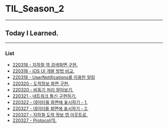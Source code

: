 # TIL_Season_2
- - -
## Today I Learned.
- - -
### List
- [220318 - 지하철 역 검색화면 구현.](https://www.notion.so/morgan-kang/3-2-07dabbf39f5c4347b4c15a08d6b64368)
- [220318 - iOS UI 개발 방법 비교.](https://www.notion.so/morgan-kang/iOS-UI-0563d87bb87646e3953c99f3152f99a3)
- [220318 - UserNotifications를 이용한 알림](https://www.notion.so/morgan-kang/UserNotifications-5a3c188ab6904c95857ade4423518e5a)
- [220320 - 도착정보 화면 구현.](https://www.notion.so/morgan-kang/3-3-401b51073500498db68550d2fdd82a9c)
- [220320 - 비동기 처리 알아보기.](https://www.notion.so/morgan-kang/3-4-d1cebfe48a254455b43a032027015f43)
- [220321 - 네트워크 통신 구현하기.](https://www.notion.so/morgan-kang/3-5-a2f4b78bb21d450eadf540d0f0cf687f)
- [220322 - 데이터를 화면에 표시하기 - 1.](https://www.notion.so/morgan-kang/3-6-1-ee1e8553dc5a484aae27adf801c57a52)
- [220327 - 데이터를 화면에 표시하기 - 2.](https://www.notion.so/morgan-kang/3-7-2-c754fa446f6d4252a3997e832ef043ea)
- [220327 - 지하철 도착 정보 앱 아웃트로.](https://www.notion.so/morgan-kang/3-8-49e837900a754eb69a4f63a73239e14d)
- [220327 - Protocol(1).](https://www.notion.so/morgan-kang/Protocol-1-7a42b9d0648947b7a33a6ba925085961)
